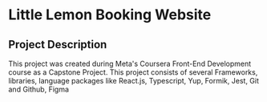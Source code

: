 # Little Lemon Booking Website

## Project Description
This project was created during Meta's Coursera Front-End Development course as a Capstone Project.
This project consists of several Frameworks, libraries, language packages like React.js, Typescript, Yup, Formik, Jest, Git and Github, Figma


